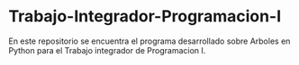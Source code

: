 # Trabajo-Integrador-Programacion-I
En este repositorio se encuentra el programa desarrollado sobre Arboles en Python para el Trabajo integrador de Programacion I. 
